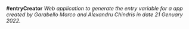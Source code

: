 __#entryCreator__
*Web application to generate the entry variable for a app created by Garabello Marco and Alexandru Chindris in date 21 Genuary 2022.*

